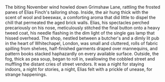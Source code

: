 The biting November wind howled down Grimshaw Lane, rattling the frosted panes of Elias Finch's tailoring shop.  Inside, the air hung thick with the scent of wool and beeswax, a comforting aroma that did little to dispel the chill that permeated the aged brick walls. Elias, his spectacles perched precariously on his nose, meticulously stitched the final button onto a heavy tweed coat, his needle flashing in the dim light of the single gas lamp that hissed overhead.  The shop, nestled between a butcher's and a dimly lit pub in the heart of Whitechapel, London, was small and cluttered, rolls of fabric spilling from shelves, half-finished garments draped over mannequins, and pattern books stacked haphazardly on every available surface.  Outside, the fog, thick as pea soup, began to roll in, swallowing the cobbled street and muffling the distant cries of street vendors.  It was a night for staying indoors, a night for stories, a night, Elias felt with a prickle of unease, for strange happenings.
